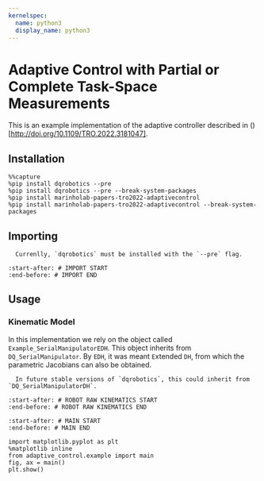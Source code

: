 ```yaml
---
kernelspec:
  name: python3
  display_name: python3
---
```


# Adaptive Control with Partial or Complete Task-Space Measurements

This is an example implementation of the adaptive controller described in ()[http://doi.org/10.1109/TRO.2022.3181047].

## Installation

```{code-cell} ipython3
%%capture
%pip install dqrobotics --pre
%pip install dqrobotics --pre --break-system-packages
%pip install marinholab-papers-tro2022-adaptivecontrol
%pip install marinholab-papers-tro2022-adaptivecontrol --break-system-packages
```

## Importing

```{attention}
  Currenlly, `dqrobotics` must be installed with the `--pre` flag. 
```

```{literalinclude} adaptive_control/example.py
:start-after: # IMPORT START
:end-before: # IMPORT END
```

## Usage

### Kinematic Model

In this implementation we rely on the object called `Example_SerialManipulatorEDH`. This object 
inherits from `DQ_SerialManipulator`. By `EDH`, it was meant `E`xtended `DH`, from which the 
parametric Jacobians can also be obtained.

```{note}
  In future stable versions of `dqrobotics`, this could inherit from `DQ_SerialManipulatorDH`.
```

```{literalinclude} adaptive_control/example.py
:start-after: # ROBOT RAW KINEMATICS START
:end-before: # ROBOT RAW KINEMATICS END
```

```{literalinclude} adaptive_control/example.py
:start-after: # MAIN START
:end-before: # MAIN END
```

```{code-cell} ipython3
import matplotlib.pyplot as plt
%matplotlib inline
from adaptive_control.example import main
fig, ax = main()
plt.show()
```
